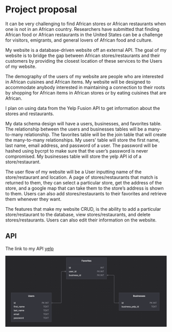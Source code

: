 # Project proposal

It can be very challenging to find African stores or African restaurants when one is not in an African country. Researchers have submitted that finding African food or African restaurants in the United States can be a challenge for visitors, emigrants, and general lovers of African food and culture.

My website is a database-driven website off an external API. The goal of my website is to bridge the gap between African stores/restaurants and their customers by providing the closest location of these services to the Users of my website.

The demography of the users of my website are people who are interested in African cuisines and African items. My website will be designed to accommodate anybody interested in maintaining a connection to their roots by shopping for African items in African stores or by eating cuisines that are African.

I plan on using data from the Yelp Fusion API to get information about the stores and restaurants.

My data schema design will have a users, businesses, and favorites table. The relationship between the users and businesses tables will be a many-to-many relationship. The favorites table will be the join table that will create the many-to-many relationships.
My users' table will store the first name, last name, email address, and password of a user. The password will be hashed using bycrpt to make sure that the user’s password is never compromised. My businesses table will store the yelp API id of a store/restaurant.

The user flow of my website will be a User inputting name of the store/restaurant and location. A page of stores/restaurants that match is returned to them, they can select a particular store, get the address of the store, and a google map that can take them to the store’s address is shown to them. Users can also add stores/restaurants to their favorites and retrieve them whenever they want.

The features that make my website CRUD, is the ability to add a particular store/restaurant to the database, view stores/restaurants, and delete stores/restaurants. Users can also edit their information on the website.

## API

The link to my API [yelp](https://www.yelp.com/developers/documentation/v3/get_started)

![This is an image](/static/images/database-ddl.png)
